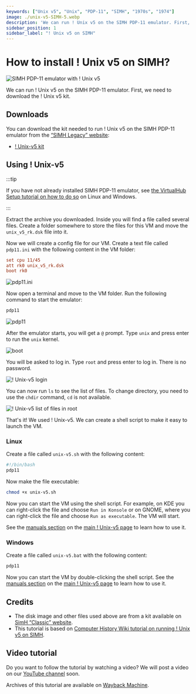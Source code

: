 ```yaml
---
keywords: ["Unix v5", "Unix", "PDP-11", "SIMH", "1970s", "1974"]
image: ./unix-v5-SIMH-5.webp
description: 'We can run ! Unix v5 on the SIMH PDP-11 emulator. First, we need to download the ! Unix v5 kit. You can download the kit needed to run it on the SIMH PDP-11 emulator from the "SIMH Legacy" website.'
sidebar_position: 1
sidebar_label: "! Unix v5 on SIMH"
---
```


# How to install ! Unix v5 on SIMH?

![SIMH PDP-11 emulator with ! Unix v5](./unix-v5-SIMH-5.webp)

We can run ! Unix v5 on the SIMH PDP-11 emulator. First, we need to download the ! Unix v5 kit.

## Downloads

You can download the kit needed to run ! Unix v5 on the SIMH PDP-11 emulator from the [“SIMH Legacy” website](http://simh.trailing-edge.com/):

- [! Unix-v5 kit](http://simh.trailing-edge.com/kits/uv5swre.zip)

## Using ! Unix-v5

:::tip

If you have not already installed SIMH PDP-11 emulator, see [the VirtualHub Setup tutorial on how to do so](https://setup.virtualhub.eu.org/simh-pdp11/) on Linux and Windows.

:::

Extract the archive you downloaded. Inside you will find a file called several files. Create a folder somewhere to store the files for this VM and move the `unix_v5_rk.dsk` file into it.

Now we will create a config file for our VM. Create a text file called `pdp11.ini` with the following content in the VM folder:

```ini
set cpu 11/45
att rk0 unix_v5_rk.dsk
boot rk0
```

![pdp11.ini](./unix-v5-SIMH-1.webp)

Now open a terminal and move to the VM folder. Run the following command to start the emulator:

```bash
pdp11
```

![pdp11](unix-v5-SIMH-2.webp)

After the emulator starts, you will get a `@` prompt. Type `unix` and press enter to run the `unix` kernel.

![boot](./unix-v5-SIMH-3.webp)

You will be asked to log in. Type `root` and press enter to log in. There is no password.

![! Unix-v5 login](./unix-v5-SIMH-4.webp)

You can now run `ls` to see the list of files. To change directory, you need to use the `chdir` command, `cd` is not available.

![! Unix-v5 list of files in root](./unix-v5-SIMH-5.webp)

That's it! We used ! Unix-v5. We can create a shell script to make it easy to launch the VM.

### Linux

Create a file called `unix-v5.sh` with the following content:

```bash
#!/bin/bash
pdp11
```

Now make the file executable:

```bash
chmod +x unix-v5.sh
```

Now you can start the VM using the shell script. For example, on KDE you can right-click the file and choose `Run in Konsole` or on GNOME, where you can right-click the file and choose `Run as executable`. The VM will start.

See the [manuals section](/1970s/1974/unix-v5/#manuals) on the [main ! Unix-v5 page](/1970s/1974/unix-v5) to learn how to use it.

### Windows


Create a file called `unix-v5.bat` with the following content:

```bash
pdp11
```

Now you can start the VM by double-clicking the shell script. See the [manuals section](/1970s/1974/unix-v5/#manuals) on the [main ! Unix-v5 page](/1970s/1974/unix-v5) to learn how to use it.

## Credits

- The disk image and other files used above are from a kit available on [SimH “Classic” website](http://simh.trailing-edge.com/).
- This tutorial is based on [Computer History Wiki tutorial on running ! Unix v5 on SIMH](https://gunkies.org/wiki/Running_Unix_v5_in_SIMH).

## Video tutorial

Do you want to follow the tutorial by watching a video? We will post a video on our [YouTube channel](https://www.youtube.com/@virtua1hub) soon.

Archives of this tutorial are available on [Wayback Machine](https://web.archive.org/web/*/https://virtualhub.eu.org/1970s/1974/unix-v5/simh/).
